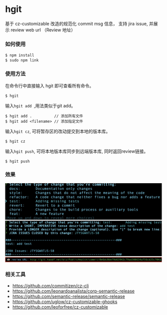 
# hgit

基于 cz-customizable 改造的规范化 commit msg 信息， 支持 jira issue, 并展示 review web url （Review 地址）

### 如何使用

```
$ npm install 
$ sudo npm link 
```

### 使用方法

在命令行中直接输入 hgit 即可查看所有命令。

```
$ hgit
```

输入`hgit add `,用法类似于git add。

```
$ hgit add .          // 添加所有文件
$ hgit add <filename> // 添加指定文件
```

输入` hgit cz `, 可将暂存区的改动提交到本地的版本库。

```
$ hgit cz
```


输入` hgit push `, 可将本地版本库同步到远端版本库, 同时返回review链接。

```
$ hgit push
```
### 效果
![](https://github.com/zyfsuzy/checkGitMsg/blob/master/picture/1.png)
![](https://github.com/zyfsuzy/checkGitMsg/blob/master/picture/3.png)
![](https://github.com/zyfsuzy/checkGitMsg/blob/master/picture/2.png)

### 相关工具

- https://github.com/commitizen/cz-cli 
- https://github.com/leonardoanalista/corp-semantic-release 
- https://github.com/semantic-release/semantic-release
- https://github.com/uglow/cz-customizable-ghooks
- https://github.com/leoforfree/cz-customizable



